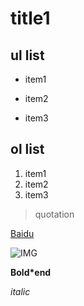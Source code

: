 # title1

## ul list
* item1
- item2
+ item3

## ol list
1. item1
2. item2
1. item3

> quotation

[Baidu](http://baidu.com)

![IMG](http://ww2.sinaimg.cn/large/6aee7dbbgw1efffa67voyj20ix0ctq3n.jpg)

**Bold\*end**

*italic*
